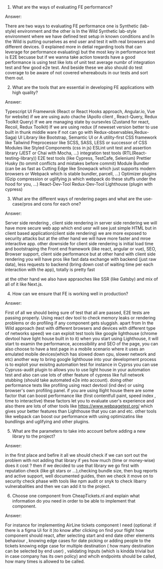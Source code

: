 1. What are the ways of evaluating FE performance?

Answer:

There are two ways to evaluating FE performance one is Synthetic (lab-style) environment and the other is In the Wild
Synthetic lab-style environment where we have defined test setup in known conditions and In the Wild is putting ourselves as end user and test it with real browsers and different devices.
(I explained more in detial regarding tools that can leverage for performance evaluating)
but the most key in performance test is E2E becuase but if we wanna take action towards have a good performance is using test like lots of unit test average numbr of integration test and few good e2e test.
And beside these we also should do test coverage to be aware of not covered whereabouts in our tests and sort them out.

2. What are the tools that are essential in developing FE applications with high quality?

Answer:

Typescript
UI Framewrok (React or React Hooks approach, Angular.io, Vue for website)
if we are using auto chache (Apollo client , React-Query, Redux Toolkit Query)
If we are managing state by oursevles (Zustand for react, Recoil, Redux Toolkit)
If we are using redux (if neweset version better to use built in thunk middle ware if not can go with Redux-observables,Redux-Saga)
UI Library like Bootstrap, Semantic UI or A utility-first CSS framework like Tailwind
Preprocessor like SCSS, SASS, LESS or successor of CSS Modules like Styled Components (css in js)
ESLint
unit test and assertion library (JEST or Chai with Mocha, ...)
integration test tools (RTL(React-testing-library))
E2E test tools (like Cypress, TestCafe, Selenium)
Prettier
Husky (to ommit conflicts and mistakes before commit)
Module Bundler (can be as fast as Cutting Edge like Snowpack which just supports modern browsers or Webpack which is stable bundler, parcell, ...)
Optimizer plugins (Gzip compression or uglifying js which webpack do these stuffs under the hood for you, ...)
React-Dev-Tool
Redux-Dev-Tool
Lighthouse (plugin with cypress)

3. What are the different ways of rendering pages and what are the use-case/pros and cons for each one?

Answer:

Server side rendering , client side rendering
in server side rendering we will have more secure web app which end uesr will see just simple HTML
but in client based application(client side rendering) we are more exposed to security attacks but at the other hand we will have more faster and mroe interactive app.
other downside for client side rendering is initial load time and bootstraping the Front end framework (like react, angular or vue), SEO, Browser support, client side performance
but at other hand with client side rendering you will have pros like fast data exchange with backend (just raw data), less requests to backend (bring down cost of waiting time per each interaction with the app), totally is pretty fast

at the other hand we also have appraoches like SSR (like Gatsby) and mix of all of it like Next.js.

4. How can we ensure that FE is working well in production?

Answer:

First of all we should being sure of test that all are passed, E2E tests are passing properly.
Using react dev tool to check memory leaks or rendering problems or do profiling if any component gets sluggish.
apart from In the Wild approach (test with different browsers and devices with different type of networks speed) we can exploit test tools like google lighthouse (chrome devtool have light house built in to it) when you start using Lighthouse, it will start to examin the performance, accessibility and SEO of the page, you can also choose to have a test page in a mobile scenario where it uses an emulated mobile devices(which has slowed down cpu, slower network and etc)
another way to bring google lighthouse into your development process is to exploit your exisitng automation test for instance in Cyprss you can use Cypruss-audit plugin to allows you to use light house in your automation test and also can use lots of other feature of cypress like full network stubbing (should take automated e2e into account).
doing other performance tests like profiling using react devtool (ind dev) or using browser's own profiling panel.
if you are using llight house there are some factor that can boost performance like (first contentfull paint, speed index , time to interactive) these factors let you to evaluate user's experience and also there are lots of other tools like https://www.webpagetest.org/ which gives your better features than Lighthouse that you can and etc.
other tools like webpack can boost our performance with using optimizatins like bundlings and uglifying and other plugins.

5. What are the parameters to take into account before adding a new library to the project?

Answer:

in the first place and befire it all we should check if we can sort out the problem with not adding that library if yes how much (time or money-wise) does it cost ? then if we decided to use that library we go first with reputation check (like git stars or ...),checking bundle size, then bug reports and active support, well documented guides, then we check it move on to security check phase with tools like npm audit or snyk to check libarry vulnerabalities and then we can add it to the project.

6. Choose one component from CheapTickets.nl and explain what information do you need in order to be able to implement that component.

Answer:

For instance for implementing AirLine tickets component I need (optional: if there is a figma Ui for it )to know after clicking on find your flight how component should react, after selecting start and end date other elements behaviour , knowing edge cases for date picking or adding people to the tickets knowing edge case for multiple destination ( how many destination can be selected by end user) , validating Inputs (which is kindda trivial but in case company has its own policy) and whcih endpoints should be called, how many times is allowed to be called.
